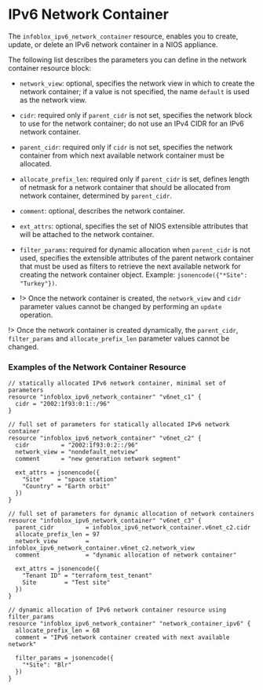 # IPv6 Network Container

The `infoblox_ipv6_network_container` resource, enables you to create, update,
or delete an IPv6 network container in a NIOS appliance.

The following list describes the parameters you can define in the network container
resource block:

- `network_view`: optional, specifies the network view in which to create the network container; if a value is not specified, the name `default` is used as the network view.
- `cidr`: required only if `parent_cidr` is not set, specifies the network block to use for the network container; do not use an IPv4 CIDR for an IPv6 network container.
- `parent_cidr`: required only if `cidr` is not set, specifies the network container from which next available network container must be allocated.
- `allocate_prefix_len`: required only if `parent_cidr` is set, defines length of netmask for a network container that should be allocated from network container, determined by `parent_cidr`.
- `comment`: optional, describes the network container.
- `ext_attrs`: optional, specifies the set of NIOS extensible attributes that will be attached to the network container.
- `filter_params`: required for dynamic allocation when `parent_cidr` is not used, specifies the extensible attributes of the parent network container that must be used as filters to retrieve the next available network for creating the network container object. Example: `jsonencode({"*Site": "Turkey"})`.

- !> Once the network container is created, the `network_view` and `cidr` parameter values cannot be changed by performing an `update` operation.

!> Once the network container is created dynamically, the `parent_cidr`, `filter_params` and `allocate_prefix_len` parameter values cannot be changed.

### Examples of the Network Container Resource

```hcl
// statically allocated IPv6 network container, minimal set of parameters
resource "infoblox_ipv6_network_container" "v6net_c1" {
  cidr = "2002:1f93:0:1::/96"
}

// full set of parameters for statically allocated IPv6 network container
resource "infoblox_ipv6_network_container" "v6net_c2" {
  cidr         = "2002:1f93:0:2::/96"
  network_view = "nondefault_netview"
  comment      = "new generation network segment"

  ext_attrs = jsonencode({
    "Site"    = "space station"
    "Country" = "Earth orbit"
  })
}

// full set of parameters for dynamic allocation of network containers
resource "infoblox_ipv6_network_container" "v6net_c3" {
  parent_cidr         = infoblox_ipv6_network_container.v6net_c2.cidr
  allocate_prefix_len = 97
  network_view        = infoblox_ipv6_network_container.v6net_c2.network_view
  comment             = "dynamic allocation of network container"

  ext_attrs = jsonencode({
    "Tenant ID" = "terraform_test_tenant"
    Site        = "Test site"
  })
}

// dynamic allocation of IPv6 network container resource using filter_params
resource "infoblox_ipv6_network_container" "network_container_ipv6" {
  allocate_prefix_len = 68
  comment = "IPv6 network container created with next available network"

  filter_params = jsonencode({
    "*Site": "Blr"
  })
}
```
